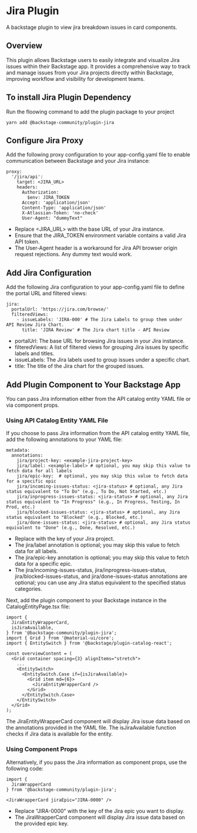 # Jira Plugin

A backstage plugin to view jira breakdown issues in card components.

## Overview

This plugin allows Backstage users to easily integrate and visualize Jira issues within their Backstage app. It provides a comprehensive way to track and manage issues from your Jira projects directly within Backstage, improving workflow and visibility for development teams.

## To install Jira Plugin Dependency

Run the floowing command to add the plugin package to your project

`yarn add @backstage-community/plugin-jira`

## Configure Jira Proxy

Add the following proxy configuration to your app-config.yaml file to enable communication between Backstage and your Jira instance:

```
proxy:
  '/jira/api':
    target: <JIRA_URL>
    headers:
      Authorization:
        $env: JIRA_TOKEN
      Accept: 'application/json'
      Content-Type: 'application/json'
      X-Atlassian-Token: 'no-check'
      User-Agent: "dummyText"
```

- Replace <JIRA_URL> with the base URL of your Jira instance.
- Ensure that the JIRA_TOKEN environment variable contains a valid Jira API token.
- The User-Agent header is a workaround for Jira API browser origin request rejections. Any dummy text would work.

## Add Jira Configuration

Add the following Jira configuration to your app-config.yaml file to define the portal URL and filtered views:

```
jira:
  portalUrl: 'https://jira.com/browse/'
  filteredViews:
    - issueLabels: 'JIRA-000' # The Jira Labels to group them under API Review Jira Chart.
      title: 'JIRA Review' # The Jira chart title - API Review
```

- portalUrl: The base URL for browsing Jira issues in your Jira instance.
- filteredViews: A list of filtered views for grouping Jira issues by specific labels and titles.
- issueLabels: The Jira labels used to group issues under a specific chart.
- title: The title of the Jira chart for the grouped issues.

## Add Plugin Component to Your Backstage App

You can pass Jira information either from the API catalog entity YAML file or via component props.

### Using API Catalog Entity YAML File

If you choose to pass Jira information from the API catalog entity YAML file, add the following annotations to your YAML file:

```
metadata:
  annotations:
    jira/project-key: <example-jira-project-key>
    jira/label: <example-label> # optional, you may skip this value to fetch data for all labels
    jira/epic-key:  # optional, you may skip this value to fetch data for a specific epic
    jira/incoming-issues-status: <jira-status> # optional, any Jira status equivalent to "To Do" (e.g., To Do, Not Started, etc.)
    jira/inprogress-issues-status: <jira-status> # optional, any Jira status equivalent to "In Progress" (e.g., In Progress, Testing, In Prod, etc.)
    jira/blocked-issues-status: <jira-status> # optional, any Jira status equivalent to "Blocked" (e.g., Blocked, etc.)
    jira/done-issues-status: <jira-status> # optional, any Jira status equivalent to "Done" (e.g., Done, Resolved, etc.)
```

- Replace <example-jira-project-key> with the key of your Jira project.
- The jira/label annotation is optional; you may skip this value to fetch data for all labels.
- The jira/epic-key annotation is optional; you may skip this value to fetch data for a specific epic.
- The jira/incoming-issues-status, jira/inprogress-issues-status, jira/blocked-issues-status, and jira/done-issues-status annotations are optional; you can use any Jira status equivalent to the specified status categories.

Next, add the plugin component to your Backstage instance in the CatalogEntityPage.tsx file:

```
import {
  JiraEntityWrapperCard,
  isJiraAvailable,
} from '@backstage-community/plugin-jira';
import { Grid } from '@material-ui/core';
import { EntitySwitch } from '@backstage/plugin-catalog-react';

const overviewContent = (
  <Grid container spacing={3} alignItems="stretch">
    ...
    <EntitySwitch>
      <EntitySwitch.Case if={isJiraAvailable}>
        <Grid item md={6}>
          <JiraEntityWrapperCard />
        </Grid>
      </EntitySwitch.Case>
    </EntitySwitch>
  </Grid>
);
```

The JiraEntityWrapperCard component will display Jira issue data based on the annotations provided in the YAML file.
The isJiraAvailable function checks if Jira data is available for the entity.

### Using Component Props

Alternatively, if you pass the Jira information as component props, use the following code:

```
import {
  JiraWrapperCard
} from '@backstage-community/plugin-jira';

<JiraWrapperCard jiraEpic="JIRA-0000" />

```

- Replace "JIRA-0000" with the key of the Jira epic you want to display.
- The JiraWrapperCard component will display Jira issue data based on the provided epic key.
